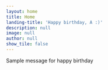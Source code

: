 ```yaml
---
layout: home
title: Home
landing-title: 'Happy birthday, A :)'
description: null
image: null
author: null
show_tile: false
---
```


Sample message for happy birthday
